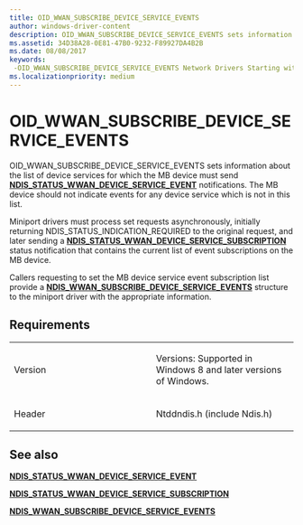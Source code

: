```yaml
---
title: OID_WWAN_SUBSCRIBE_DEVICE_SERVICE_EVENTS
author: windows-driver-content
description: OID_WWAN_SUBSCRIBE_DEVICE_SERVICE_EVENTS sets information about the list of device services for which the MB device must send NDIS_STATUS_WWAN_DEVICE_SERVICE_EVENT notifications.
ms.assetid: 34D38A28-0E81-47B0-9232-F89927DA4B2B
ms.date: 08/08/2017
keywords: 
 -OID_WWAN_SUBSCRIBE_DEVICE_SERVICE_EVENTS Network Drivers Starting with Windows Vista
ms.localizationpriority: medium
---
```


# OID\_WWAN\_SUBSCRIBE\_DEVICE\_SERVICE\_EVENTS


OID\_WWAN\_SUBSCRIBE\_DEVICE\_SERVICE\_EVENTS sets information about the list of device services for which the MB device must send [**NDIS\_STATUS\_WWAN\_DEVICE\_SERVICE\_EVENT**](https://msdn.microsoft.com/library/windows/hardware/hh846204) notifications. The MB device should not indicate events for any device service which is not in this list.

Miniport drivers must process set requests asynchronously, initially returning NDIS\_STATUS\_INDICATION\_REQUIRED to the original request, and later sending a [**NDIS\_STATUS\_WWAN\_DEVICE\_SERVICE\_SUBSCRIPTION**](https://msdn.microsoft.com/library/windows/hardware/hh846209) status notification that contains the current list of event subscriptions on the MB device.

Callers requesting to set the MB device service event subscription list provide a [**NDIS\_WWAN\_SUBSCRIBE\_DEVICE\_SERVICE\_EVENTS**](https://msdn.microsoft.com/library/windows/hardware/hh439843) structure to the miniport driver with the appropriate information.

Requirements
------------

<table>
<colgroup>
<col width="50%" />
<col width="50%" />
</colgroup>
<tbody>
<tr class="odd">
<td><p>Version</p></td>
<td><p>Versions: Supported in Windows 8 and later versions of Windows.</p></td>
</tr>
<tr class="even">
<td><p>Header</p></td>
<td>Ntddndis.h (include Ndis.h)</td>
</tr>
</tbody>
</table>

## See also


[**NDIS\_STATUS\_WWAN\_DEVICE\_SERVICE\_EVENT**](https://msdn.microsoft.com/library/windows/hardware/hh846204)

[**NDIS\_STATUS\_WWAN\_DEVICE\_SERVICE\_SUBSCRIPTION**](https://msdn.microsoft.com/library/windows/hardware/hh846209)

[**NDIS\_WWAN\_SUBSCRIBE\_DEVICE\_SERVICE\_EVENTS**](https://msdn.microsoft.com/library/windows/hardware/hh439843)

 

 




